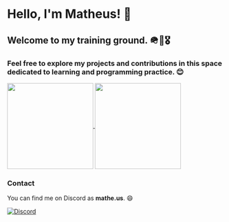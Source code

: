 # Hello, I'm Matheus! 👋

## Welcome to my training ground. 🪖🫡🎖️

### Feel free to explore my projects and contributions in this space dedicated to learning and programming practice. 😊


<a href="https://github.com/MatheusCoding/github-readme-stats#gh-dark-mode-only">
  <img height=200 align="center" src="https://github-readme-stats.vercel.app/api?username=TrainingGroundz&show_icons=true&rank_icon=github&theme=dark#gh-dark-mode-only" />
</a>
<a href="https://github.com/MatheusCoding/convoychat">
  <img height=200 align="center" src="https://github-readme-stats.vercel.app/api/top-langs?username=TrainingGroundz&layout=donut&theme=dark#gh-dark-mode-only&langs_count=8&card_width=320" />
</a>


### Contact

You can find me on Discord as **mathe.us**. 😄

[![Discord](https://img.shields.io/badge/Discord-mathe.us-%237289DA?style=for-the-badge&logo=discord&logoColor=white)](https://discord.com/users/313400012199690253)
